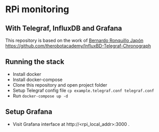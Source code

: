 # RPi monitoring

## With Telegraf, InfluxDB and Grafana

This repository is based on the work of [Bernardo Ronquillo Japón](https://github.com/brjapon)  https://github.com/therobotacademy/InfluxBD-Telegraf-Chronograph

## Running the stack
- Install docker
- Install docker-compose
- Clone this repository and open project folder
- Setup Telegraf config file `cp example.telegraf.conf telegraf.conf`
- Run `docker-compose up -d`

## Setup Grafana
- Visit Grafana interface at http://<rpi_local_addr>:3000 .

